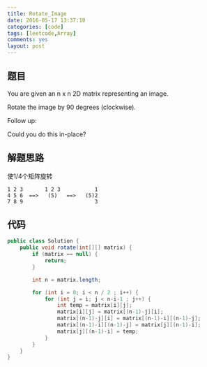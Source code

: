 ```yaml
---
title: Rotate_Image
date: 2016-05-17 13:37:10
categories: [code]
tags: [leetcode,Array]
comments: yes
layout: post
---
```


## 题目

You are given an n x n 2D matrix representing an image.

Rotate the image by 90 degrees (clockwise).

Follow up:

Could you do this in-place?

## 解题思路

使1/4个矩阵旋转

```
1 2 3       1 2 3           1
4 5 6  ==>   (5)   ==>   (5)2
7 8 9                       3 
```

## 代码

```java
public class Solution {
    public void rotate(int[][] matrix) {
        if (matrix == null) {
            return;
        }

        int n = matrix.length;

        for (int i = 0; i < n / 2 ; i++) {
            for (int j = i; j < n-i-1 ; j++) {
                int temp = matrix[i][j];
                matrix[i][j] = matrix[(n-1)-j][i];
                matrix[(n-1)-j][i] = matrix[(n-1)-i][(n-1)-j];
                matrix[(n-1)-i][(n-1)-j] = matrix[j][(n-1)-i];
                matrix[j][(n-1)-i] = temp;
            }
        }
    }
}
```
